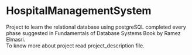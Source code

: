 # HospitalManagementSystem
Project to learn the relational database using postgreSQL completed every phase suggested in Fundamentals of Database Systems Book by Ramez Elmasri.  
To know more about project read project_description file.

